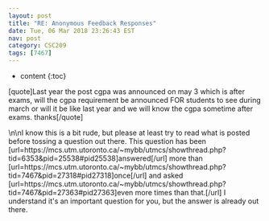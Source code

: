 ```yaml
---
layout: post
title: "RE: Anonymous Feedback Responses"
date: Tue, 06 Mar 2018 23:26:43 EST
nav: post
category: CSC209
tags: [7467]
---
```


* content
{:toc}

[quote]Last year the post cgpa was announced on may 3 which is after exams, will the cgpa requirement be announced FOR students to see during march or will it be like last year and we will know the cgpa sometime after exams. thanks[/quote]
<!-- more -->
<p>\n\nI know this is a bit rude, but please at least try to read what is posted before tossing a question out there. This question has been [url=https://mcs.utm.utoronto.ca/~mybb/utmcs/showthread.php?tid=6353&pid=25538#pid25538]answered[/url] more than [url=https://mcs.utm.utoronto.ca/~mybb/utmcs/showthread.php?tid=7467&pid=27318#pid27318]once[/url] and asked [url=https://mcs.utm.utoronto.ca/~mybb/utmcs/showthread.php?tid=7467&pid=27363#pid27363]even more times than that.[/url] I understand it's an important question for you, but the answer is already out there.</p>
